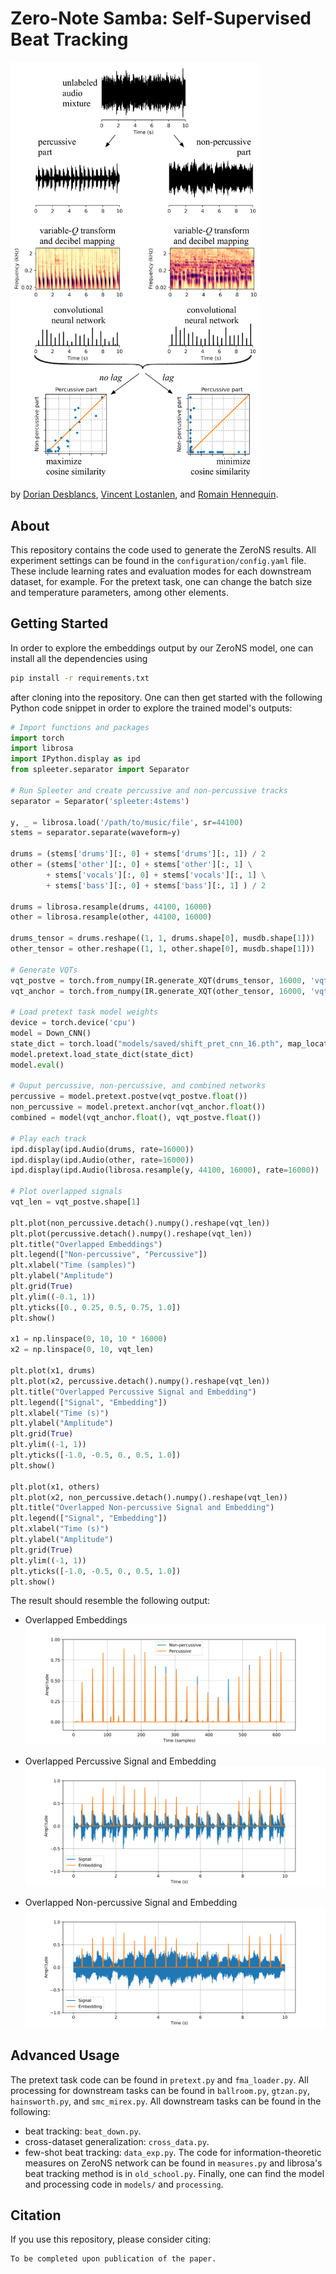 # Zero-Note Samba: Self-Supervised Beat Tracking

<img src="https://github.com/deezer/zeroNoteSamba/blob/main/images/flowchart.png" width="400" align="center">

by [Dorian Desblancs](https://www.linkedin.com/in/dorian-desblancs), [Vincent Lostanlen](https://www.lostanlen.com/), and [Romain Hennequin](http://romain-hennequin.fr/En/index.html).

## About

This repository contains the code used to generate the ZeroNS results. All experiment settings can be found in the `configuration/config.yaml` file. These include learning rates and evaluation modes for each downstream dataset, for example. For the pretext task, one can change the batch size and temperature parameters, among other elements.

## Getting Started

In order to explore the embeddings output by our ZeroNS model, one can install all the dependencies using 
```bash
pip install -r requirements.txt
```

after cloning into the repository. One can then get started with the following Python code snippet in order to explore the trained model's outputs:

```python
# Import functions and packages
import torch
import librosa
import IPython.display as ipd
from spleeter.separator import Separator

# Run Spleeter and create percussive and non-percussive tracks
separator = Separator('spleeter:4stems')

y, _ = librosa.load('/path/to/music/file', sr=44100)
stems = separator.separate(waveform=y)

drums = (stems['drums'][:, 0] + stems['drums'][:, 1]) / 2
other = (stems['other'][:, 0] + stems['other'][:, 1] \
        + stems['vocals'][:, 0] + stems['vocals'][:, 1] \
        + stems['bass'][:, 0] + stems['bass'][:, 1] ) / 2

drums = librosa.resample(drums, 44100, 16000)
other = librosa.resample(other, 44100, 16000)

drums_tensor = drums.reshape((1, 1, drums.shape[0], musdb.shape[1]))
other_tensor = other.reshape((1, 1, other.shape[0], musdb.shape[1]))

# Generate VQTs
vqt_postve = torch.from_numpy(IR.generate_XQT(drums_tensor, 16000, 'vqt'))
vqt_anchor = torch.from_numpy(IR.generate_XQT(other_tensor, 16000, 'vqt'))

# Load pretext task model weights
device = torch.device('cpu')
model = Down_CNN()
state_dict = torch.load("models/saved/shift_pret_cnn_16.pth", map_location=device)
model.pretext.load_state_dict(state_dict)
model.eval()

# Ouput percussive, non-percussive, and combined networks
percussive = model.pretext.postve(vqt_postve.float())
non_percussive = model.pretext.anchor(vqt_anchor.float())
combined = model(vqt_anchor.float(), vqt_postve.float())

# Play each track
ipd.display(ipd.Audio(drums, rate=16000))
ipd.display(ipd.Audio(other, rate=16000))
ipd.display(ipd.Audio(librosa.resample(y, 44100, 16000), rate=16000))

# Plot overlapped signals
vqt_len = vqt_postve.shape[1]

plt.plot(non_percussive.detach().numpy().reshape(vqt_len))
plt.plot(percussive.detach().numpy().reshape(vqt_len))
plt.title("Overlapped Embeddings")
plt.legend(["Non-percussive", "Percussive"])
plt.xlabel("Time (samples)")
plt.ylabel("Amplitude")
plt.grid(True)
plt.ylim((-0.1, 1))
plt.yticks([0., 0.25, 0.5, 0.75, 1.0])
plt.show()

x1 = np.linspace(0, 10, 10 * 16000)
x2 = np.linspace(0, 10, vqt_len)

plt.plot(x1, drums)
plt.plot(x2, percussive.detach().numpy().reshape(vqt_len))
plt.title("Overlapped Percussive Signal and Embedding")
plt.legend(["Signal", "Embedding"])
plt.xlabel("Time (s)")
plt.ylabel("Amplitude")
plt.grid(True)
plt.ylim((-1, 1))
plt.yticks([-1.0, -0.5, 0., 0.5, 1.0])
plt.show()

plt.plot(x1, others)
plt.plot(x2, non_percussive.detach().numpy().reshape(vqt_len))
plt.title("Overlapped Non-percussive Signal and Embedding")
plt.legend(["Signal", "Embedding"])
plt.xlabel("Time (s)")
plt.ylabel("Amplitude")
plt.grid(True)
plt.ylim((-1, 1))
plt.yticks([-1.0, -0.5, 0., 0.5, 1.0])
plt.show()
```

The result should resemble the following output:

- Overlapped Embeddings
![overlapped](./images/overlapped.png)

- Overlapped Percussive Signal and Embedding
![p_emb_sig](./images/p_emb_sig.png)

- Overlapped Non-percussive Signal and Embedding
![np_emb_sig](./images/np_emb_sig.png)

## Advanced Usage

The pretext task code can be found in `pretext.py` and `fma_loader.py`. All processing for downstream tasks can be found in `ballroom.py`, `gtzan.py`, `hainsworth.py`, and `smc_mirex.py`. All downstream tasks can be found in the following:
- beat tracking: `beat_down.py`.
- cross-dataset generalization: `cross_data.py`.
- few-shot beat tracking: `data_exp.py`.
The code for information-theoretic measures on ZeroNS network can be found in `measures.py` and librosa's beat tracking method is in `old_school.py`. Finally, one can find the model and processing code in `models/` and `processing`.

## Citation

If you use this repository, please consider citing:

```
To be completed upon publication of the paper.
```
